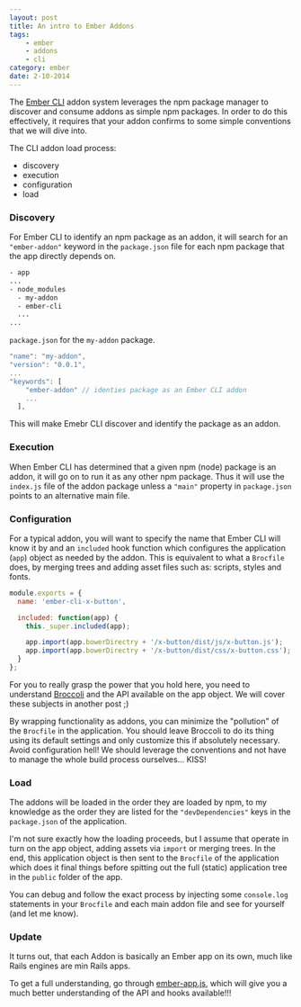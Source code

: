 ```yaml
---
layout: post
title: An intro to Ember Addons
tags: 
    - ember
    - addons
    - cli
category: ember
date: 2-10-2014
---
```


The [Ember CLI](http://www.ember-cli.com/) addon system leverages the npm package manager to discover and consume addons as simple npm packages.
In order to do this effectively, it requires that your addon confirms to some simple conventions that we will dive into.

The CLI addon load process:
- discovery
- execution
- configuration
- load

<!-- more -->

### Discovery

For Ember CLI to identify an npm package as an addon, it will search for an `"ember-addon"` keyword in the `package.json` 
file for each npm package that the app directly depends on.

```bash
- app
...
- node_modules
  - my-addon
  - ember-cli
  ...
...  
```  
  
`package.json` for the `my-addon` package.  
  
```javascript
"name": "my-addon",
"version": "0.0.1",
...
"keywords": [
    "ember-addon" // identies package as an Ember CLI addon
    ...
  ],
```  

This will make Emebr CLI discover and identify the package as an addon.

### Execution

When Ember CLI has determined that a given npm (node) package is an addon, it will go on to run it as any other npm package.
Thus it will use the `index.js` file of the addon package unless a `"main"` property in `package.json` points to an alternative main file. 

### Configuration

For a typical addon, you will want to specify the name that Ember CLI will know it by and an `included` hook function which configures the
application (`app`) object as needed by the addon. This is equivalent to what a `Brocfile` does, by merging trees and 
adding asset files such as: scripts, styles and fonts. 

```javascript
module.exports = {
  name: 'ember-cli-x-button',

  included: function(app) {
    this._super.included(app);

    app.import(app.bowerDirectry + '/x-button/dist/js/x-button.js');
    app.import(app.bowerDirectry + '/x-button/dist/css/x-button.css');
  }
};
```

For you to really grasp the power that you hold here, you need to understand [Broccoli](https://github.com/broccolijs/broccoli) and the API available on the app object.
We will cover these subjects in another post ;)

By wrapping functionality as addons, you can minimize the "pollution" of the `Brocfile` in the application. You should leave Broccoli 
to do its thing using its default settings and only customize this if absolutely necessary. Avoid configuration hell! 
We should leverage the conventions and not have to manage the whole build process ourselves... KISS!

### Load

The addons will be loaded in the order they are loaded by npm, to my knowledge as the order they are 
listed for the `"devDependencies"` keys in the `package.json` of the application.

I'm not sure exactly how the loading proceeds, but I assume that operate in turn on the app object, adding assets via `import` or merging trees.
In the end, this application object is then sent to the `Brocfile` of the application which does it final things before spitting out the full 
 (static) application tree in the `public` folder of the app.
 
You can debug and follow the exact process by injecting some `console.log` statements in your `Brocfile` and each main addon file and  see for yourself (and let me know).

### Update

It turns out, that each Addon is basically an Ember app on its own, much like Rails engines are min Rails apps.

To get a full understanding, go through [ember-app.js](https://github.com/stefanpenner/ember-cli/blob/master/lib/broccoli/ember-app.js), which will give you a much better understanding of the API and hooks available!!!
   



 
 
  
  